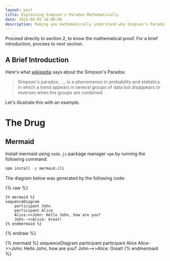 ```yaml
---
layout: post
title: Explaining Simpson's Paradox Mathematically
date: 2022-06-05 18:00:00
description: Making you mathematically understand why Simpson's Paradox happen.
---
```


Proceed directly to section 2, to know the mathematical proof. For a brief introduction, procees to next section.

## A Brief Introduction

Here's what [wikipedia]("https://en.wikipedia.org/wiki/Simpson%27s_paradox") says about the Simpson's Paradox.

>Simpson's paradox, ..., is a phenomenon in probability and statistics in which a trend appears in several groups of data but disappears or reverses when the groups are combined


Let's illustrate this with an example.

# The Drug

## Mermaid

Install mermaid using `node.js` package manager `npm` by running the following command:
```bash
npm install -g mermaid.cli
```

The diagram below was generated by the following code:

{% raw %}
```
{% mermaid %}
sequenceDiagram
    participant John
    participant Alice
    Alice->>John: Hello John, how are you?
    John-->>Alice: Great!
{% endmermaid %}
```
{% endraw %}

{% mermaid %}
sequenceDiagram
    participant 
    participant Alice
    Alice->>John: Hello John, how are you?
    John-->>Alice: Great!
{% endmermaid %}
